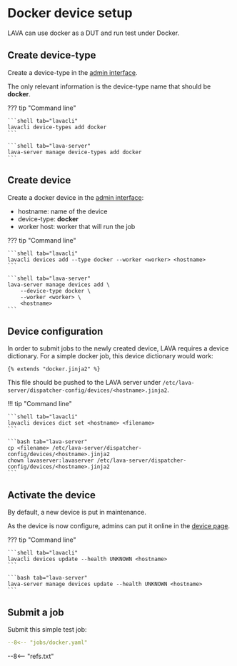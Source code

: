 # Docker device setup

LAVA can use docker as a DUT and run test under Docker.

## Create device-type

Create a device-type in the [admin interface](/admin/lava_scheduler_app/devicetype/add/).

The only relevant information is the device-type name that should be **docker**.

??? tip "Command line"

    ```shell tab="lavacli"
    lavacli device-types add docker
    ```

    ```shell tab="lava-server"
    lava-server manage device-types add docker
    ```

## Create device

Create a docker device in the [admin interface](/admin/lava_scheduler_app/device/add/):

* hostname: name of the device
* device-type: **docker**
* worker host: worker that will run the job

??? tip "Command line"

    ```shell tab="lavacli"
    lavacli devices add --type docker --worker <worker> <hostname>
    ```

    ```shell tab="lava-server"
    lava-server manage devices add \
        --device-type docker \
        --worker <worker> \
        <hostname>
    ```

## Device configuration

In order to submit jobs to the newly created device, LAVA requires a device
dictionary. For a simple docker job, this device dictionary would work:

```jinja
{% extends "docker.jinja2" %}
```

This file should be pushed to the LAVA server under
`/etc/lava-server/dispatcher-config/devices/<hostname>.jinja2`.

!!! tip "Command line"

    ```shell tab="lavacli"
    lavacli devices dict set <hostname> <filename>
    ```

    ```bash tab="lava-server"
    cp <filename> /etc/lava-server/dispatcher-config/devices/<hostname>.jinja2
    chown lavaserver:lavaserver /etc/lava-server/dispatcher-config/devices/<hostname>.jinja2
    ```

## Activate the device

By default, a new device is put in maintenance.

As the device is now configure, admins can put it online in the [device page](/scheduler/device/<hostname>).

??? tip "Command line"

    ```shell tab="lavacli"
    lavacli devices update --health UNKNOWN <hostname>
    ```

    ```bash tab="lava-server"
    lava-server manage devices update --health UNKNOWN <hostname>
    ```

## Submit a job

Submit this simple test job:

```yaml
--8<-- "jobs/docker.yaml"
```

--8<-- "refs.txt"
